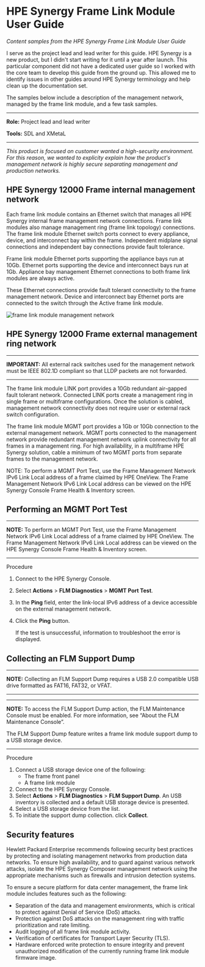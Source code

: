 

# HPE Synergy Frame Link Module User Guide

*Content samples from the HPE Synergy Frame Link Module User Guide*

I serve as the project lead and lead writer for this guide. HPE Synergy is a new product, but I didn't start writing for it until a year after launch. This particular component did not have a dedicated user guide so I worked with the core team to develop this guide from the ground up. This allowed me to identify issues in other guides around HPE Synergy terminology and help clean up the documentation set.

The samples below include a description of the management network, managed by the frame link module, and a few task samples.

------

**Role:** Project lead and lead writer

**Tools:** SDL and XMetaL

------

*This product is focused on customer wanted a high-security environment. For this reason, we wanted to explicity explain how the product's management network is highly secure separating management and production networks.*

## HPE Synergy 12000 Frame internal management network

Each frame link module contains an Ethernet switch that manages all HPE Synergy internal frame management network connections. Frame link modules also manage management ring (frame link topology) connections. The frame link module Ethernet switch ports connect to every appliance, device, and interconnect bay within the frame. Independent midplane signal
connections and independent bay connections provide fault tolerance.

Frame link module Ethernet ports supporting the appliance bays run at 10Gb. Ethernet ports supporting the device and interconnect bays run at 1Gb. Appliance bay management Ethernet connections to both frame link modules are always active.

These Ethernet connections provide fault tolerant connectivity to the frame management network. Device and interconnect bay Ethernet ports are connected to the switch through the Active frame link module.

![frame link module management network](https://chriskpeterson.github.io/vuepress2/public/flm_mgmt_network.PNG)



## HPE Synergy 12000 Frame external management ring network

------

**IMPORTANT:** All external rack switches used for the management network must be IEEE 802.1D compliant so that LLDP packets are not forwarded.

------

The frame link module LINK port provides a 10Gb redundant air-gapped fault tolerant network. Connected LINK ports create a management ring in single frame or multiframe configurations. Once the solution is cabled, management network connectivity does not require user or external rack switch configuration.

The frame link module MGMT port provides a 1Gb or 10Gb connection to the external management network. MGMT ports connected to the management network provide redundant management network uplink connectivity for all frames in a management ring. For high availability, in a multiframe HPE Synergy solution, cable a minimum of two MGMT ports from separate frames to the management network.

NOTE: To perform a MGMT Port Test, use the Frame Management Network IPv6 Link Local address of a frame claimed by HPE OneView. The Frame Management Network IPv6 Link Local address can be viewed on the HPE Synergy Console Frame Health & Inventory screen.



## Performing an MGMT Port Test

------

**NOTE:** To perform an MGMT Port Test, use the Frame Management Network IPv6 Link Local address of a frame claimed by HPE OneView. The Frame Management Network IPv6 Link Local address can be viewed on the HPE Synergy Console Frame Health & Inventory screen.

------

Procedure

1. Connect to the HPE Synergy Console.

2. Select **Actions** > **FLM Diagnostics** > **MGMT Port Test**.

3. In the **Ping** field, enter the link-local IPv6 address of a device accessible on the external management network.

4. Click the **Ping** button.

   If the test is unsuccessful, information to troubleshoot the error is displayed.



## Collecting an FLM Support Dump

------

**NOTE:** Collecting an FLM Support Dump requires a USB 2.0 compatible USB drive formatted as FAT16, FAT32, or VFAT.

------

------

**NOTE:** To access the FLM Support Dump action, the FLM Maintenance Console must be enabled. For more information, see “About the FLM Maintenance Console”.

The FLM Support Dump feature writes a frame link module support dump to a USB storage device.

------

Procedure

1. Connect a USB storage device one of the following:
   - The frame front panel
   - A frame link module
2. Connect to the HPE Synergy Console.
3. Select **Actions** > **FLM Diagnostics** > **FLM Support Dump**.
   An USB inventory is collected and a default USB storage device is presented.
4. Select a USB storage device from the list.
5. To initiate the support dump collection. click **Collect**.


## Security features

Hewlett Packard Enterprise recommends following security best practices by protecting and isolating management networks
from production data networks. To ensure high availability, and to guard against various network attacks, isolate the HPE
Synergy Composer management network using the appropriate mechanisms such as firewalls and intrusion detection systems.

To ensure a secure platform for data center management, the frame link module includes features such as the following:

* Separation of the data and management environments, which is critical to protect against Denial of Service (DoS) attacks.
* Protection against DoS attacks on the management ring with traffic prioritization and rate limiting.
* Audit logging of all frame link module activity.
* Verification of certificates for Transport Layer Security (TLS).
* Hardware enforced write protection to ensure integrity and prevent unauthorized modification of the currently running frame link module firmware image.
